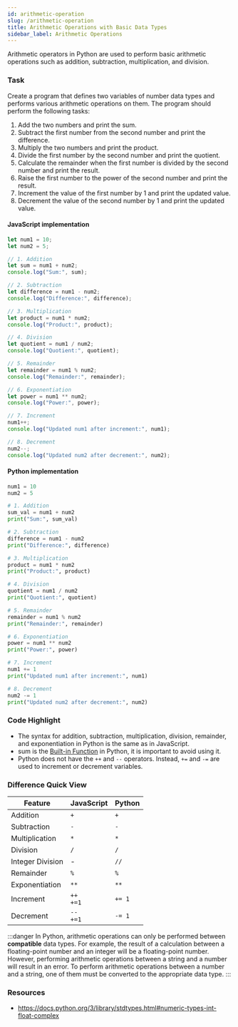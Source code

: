 ```yaml
---
id: arithmetic-operation
slug: /arithmetic-operation
title: Arithmetic Operations with Basic Data Types
sidebar_label: Arithmetic Operations
---
```


Arithmetic operators in Python are used to perform basic arithmetic operations such as addition, subtraction, multiplication, and division.

### Task

Create a program that defines two variables of number data types and performs various arithmetic operations on them. The program should perform the following tasks:

1. Add the two numbers and print the sum.
2. Subtract the first number from the second number and print the difference.
3. Multiply the two numbers and print the product.
4. Divide the first number by the second number and print the quotient.
5. Calculate the remainder when the first number is divided by the second number and print the result.
6. Raise the first number to the power of the second number and print the result.
7. Increment the value of the first number by 1 and print the updated value.
8. Decrement the value of the second number by 1 and print the updated value.

#### JavaScript implementation
```javascript
let num1 = 10;
let num2 = 5;

// 1. Addition
let sum = num1 + num2;
console.log("Sum:", sum);

// 2. Subtraction
let difference = num1 - num2;
console.log("Difference:", difference);

// 3. Multiplication
let product = num1 * num2;
console.log("Product:", product);

// 4. Division
let quotient = num1 / num2;
console.log("Quotient:", quotient);

// 5. Remainder
let remainder = num1 % num2;
console.log("Remainder:", remainder);

// 6. Exponentiation
let power = num1 ** num2;
console.log("Power:", power);

// 7. Increment
num1++;
console.log("Updated num1 after increment:", num1);

// 8. Decrement
num2--;
console.log("Updated num2 after decrement:", num2);
```

#### Python implementation
```python
num1 = 10
num2 = 5

# 1. Addition
sum_val = num1 + num2
print("Sum:", sum_val)

# 2. Subtraction
difference = num1 - num2
print("Difference:", difference)

# 3. Multiplication
product = num1 * num2
print("Product:", product)

# 4. Division
quotient = num1 / num2
print("Quotient:", quotient)

# 5. Remainder
remainder = num1 % num2
print("Remainder:", remainder)

# 6. Exponentiation
power = num1 ** num2
print("Power:", power)

# 7. Increment
num1 += 1
print("Updated num1 after increment:", num1)

# 8. Decrement
num2 -= 1
print("Updated num2 after decrement:", num2)
```

### Code Highlight
- The syntax for addition, subtraction, multiplication, division, remainder, and exponentiation in Python is the same as in JavaScript.
- sum is the [Built-in Function](https://docs.python.org/3/library/functions.html?highlight=sum#sum) in Python, it is important to avoid using it.
- Python does not have the `++` and `--` operators. Instead, `+=` and `-=` are used to increment or decrement variables.

### Difference Quick View

| Feature | JavaScript | Python |
|---------|------------|--------|
| Addition | `+` | `+` |
| Subtraction | `-` | `-` |
| Multiplication | `*` | `*` |
| Division | `/` | `/` |
| Integer Division | - | `//` |
| Remainder | `%` | `%` |
| Exponentiation | `**` | `**` |
| Increment | `++` <br /> `+=1` | `+= 1` |
| Decrement | `--` <br/> `+=1` | `-= 1` |

:::danger
In Python, arithmetic operations can only be performed between **compatible** data types. For example, the result of a calculation between a floating-point number and an integer will be a floating-point number. However, performing arithmetic operations between a string and a number will result in an error. To perform arithmetic operations between a number and a string, one of them must be converted to the appropriate data type.
:::

### Resources

- https://docs.python.org/3/library/stdtypes.html#numeric-types-int-float-complex
